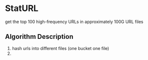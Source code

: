 # StatURL
get the top 100 high-frequency URLs in approximately 100G URL files

## Algorithm Description
1. hash urls into different files (one bucket one file)
2. 
